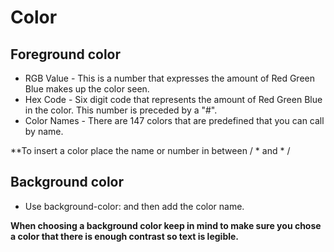 # Color

## Foreground color

* RGB Value - This is a number that expresses the amount of Red Green Blue makes up the color seen.
* Hex Code - Six digit code that represents the amount of Red Green Blue in the color.  This number is preceded by a "#".
* Color Names - There are 147 colors that are predefined that you can call by name.

**To insert a color place the name or number in between / * and * /

## Background color

* Use background-color: and then add the color name.

**When choosing a background color keep in mind to make sure you chose a color that there is enough contrast so text is legible.**

